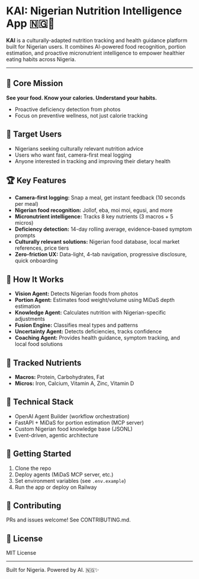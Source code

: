 # KAI: Nigerian Nutrition Intelligence App 🇳🇬🥗

**KAI** is a culturally-adapted nutrition tracking and health guidance platform built for Nigerian users. It combines AI-powered food recognition, portion estimation, and proactive micronutrient intelligence to empower healthier eating habits across Nigeria.

---

## 🌟 Core Mission
**See your food. Know your calories. Understand your habits.**
- Proactive deficiency detection from photos
- Focus on preventive wellness, not just calorie tracking

## 👥 Target Users
- Nigerians seeking culturally relevant nutrition advice
- Users who want fast, camera-first meal logging
- Anyone interested in tracking and improving their dietary health

## 🏆 Key Features
- **Camera-first logging:** Snap a meal, get instant feedback (10 seconds per meal)
- **Nigerian food recognition:** Jollof, eba, moi moi, egusi, and more
- **Micronutrient intelligence:** Tracks 8 key nutrients (3 macros + 5 micros)
- **Deficiency detection:** 14-day rolling average, evidence-based symptom prompts
- **Culturally relevant solutions:** Nigerian food database, local market references, price tiers
- **Zero-friction UX:** Data-light, 4-tab navigation, progressive disclosure, quick onboarding

## 🧠 How It Works
- **Vision Agent:** Detects Nigerian foods from photos
- **Portion Agent:** Estimates food weight/volume using MiDaS depth estimation
- **Knowledge Agent:** Calculates nutrition with Nigerian-specific adjustments
- **Fusion Engine:** Classifies meal types and patterns
- **Uncertainty Agent:** Detects deficiencies, tracks confidence
- **Coaching Agent:** Provides health guidance, symptom tracking, and local food solutions

## 🥑 Tracked Nutrients
- **Macros:** Protein, Carbohydrates, Fat
- **Micros:** Iron, Calcium, Vitamin A, Zinc, Vitamin D

## 📲 Technical Stack
- OpenAI Agent Builder (workflow orchestration)
- FastAPI + MiDaS for portion estimation (MCP server)
- Custom Nigerian food knowledge base (JSONL)
- Event-driven, agentic architecture

## 🚀 Getting Started
1. Clone the repo
2. Deploy agents (MiDaS MCP server, etc.)
3. Set environment variables (see `.env.example`)
4. Run the app or deploy on Railway

## 🤝 Contributing
PRs and issues welcome! See CONTRIBUTING.md.

## 📜 License
MIT License

---
Built for Nigeria. Powered by AI. 🇳🇬✨
